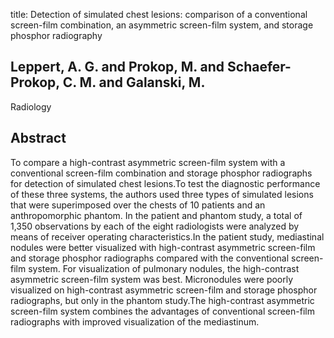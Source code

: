 title: Detection of simulated chest lesions: comparison of a conventional screen-film combination, an asymmetric screen-film system, and storage phosphor radiography

## Leppert, A. G. and Prokop, M. and Schaefer-Prokop, C. M. and Galanski, M.
Radiology


## Abstract
To compare a high-contrast asymmetric screen-film system with a conventional screen-film combination and storage phosphor radiographs for detection of simulated chest lesions.To test the diagnostic performance of these three systems, the authors used three types of simulated lesions that were superimposed over the chests of 10 patients and an anthropomorphic phantom. In the patient and phantom study, a total of 1,350 observations by each of the eight radiologists were analyzed by means of receiver operating characteristics.In the patient study, mediastinal nodules were better visualized with high-contrast asymmetric screen-film and storage phosphor radiographs compared with the conventional screen-film system. For visualization of pulmonary nodules, the high-contrast asymmetric screen-film system was best. Micronodules were poorly visualized on high-contrast asymmetric screen-film and storage phosphor radiographs, but only in the phantom study.The high-contrast asymmetric screen-film system combines the advantages of conventional screen-film radiographs with improved visualization of the mediastinum.

